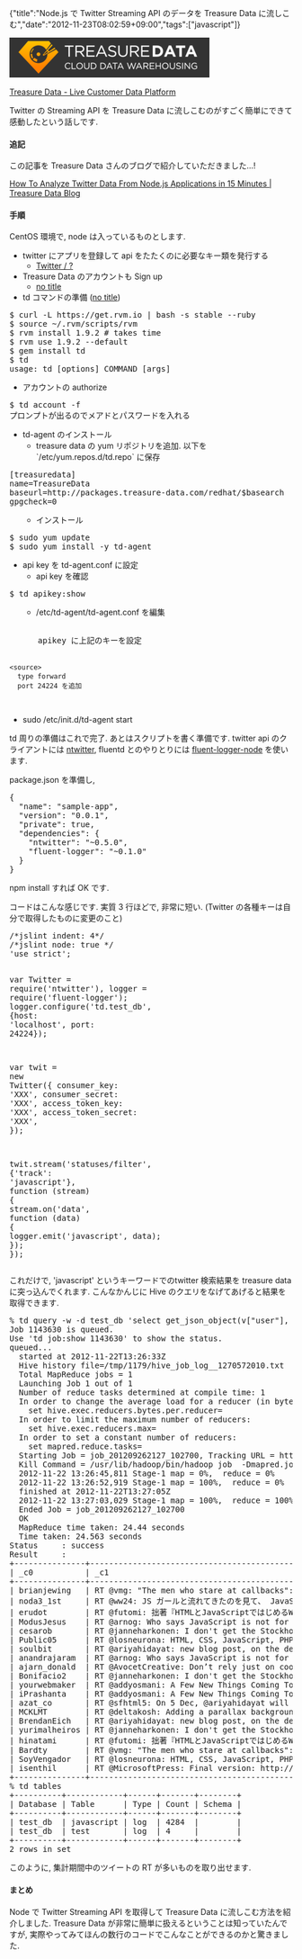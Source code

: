{"title":"Node.js で Twitter Streaming API のデータを Treasure Data に流しこむ","date":"2012-11-23T08:02:59+09:00","tags":["javascript"]}

<!-- DATE: 2012-11-22T23:02:59+00:00 -->
<!-- OLDURL: http://d.hatena.ne.jp/cou929_la/20121122/ -->


<div class="section">
<img src="images/20121122225758.png"/>
<p><a href="http://www.treasure-data.com/" target="_blank">Treasure Data - Live Customer Data Platform</a></p>
<p>Twitter の Streaming API を Treasure Data に流しこむのがすごく簡単にできて感動したという話しです.</p>
<h4> 追記</h4>
<p>この記事を Treasure Data さんのブログで紹介していただきました...!</p>
<p><a href="http://blog.treasure-data.com/post/36676386119/how-to-analyze-twitter-data-from-node-js-applications" target="_blank">How To Analyze Twitter Data From Node.js Applications in 15 Minutes | Treasure Data Blog</a></p>
<h4> 手順</h4>
<p>CentOS 環境で, node は入っているものとします.</p>

<ul>
<li> twitter にアプリを登録して api をたたくのに必要なキー類を発行する

<ul>
<li> <a href="https://dev.twitter.com/apps/new" target="_blank">Twitter / ?</a></li>
</ul>
</li>
<li> Treasure Data のアカウントも Sign up

<ul>
<li> <a href="https://www.treasure-data.com/signup/" target="_blank">no title</a></li>
</ul>
</li>
<li> td コマンドの準備 (<a href="http://help.treasure-data.com/kb/installation/installing-td-command-on-redhat-and-centos" target="_blank">no title</a>)</li>
</ul>
<pre>
$ curl -L https://get.rvm.io | bash -s stable --ruby
$ source ~/.rvm/scripts/rvm
$ rvm install 1.9.2 # takes time
$ rvm use 1.9.2 --default
$ gem install td
$ td
usage: td [options] COMMAND [args]
</pre>


<ul>
<li> アカウントの authorize</li>
</ul>
<pre>
$ td account -f
プロンプトが出るのでメアドとパスワードを入れる
</pre>


<ul>
<li> td-agent のインストール

<ul>
<li> treasure data の yum リポジトリを追加. 以下を `/etc/yum.repos.d/td.repo` に保存</li>
</ul>
</li>
</ul>
<pre>
[treasuredata]
name=TreasureData
baseurl=http://packages.treasure-data.com/redhat/$basearch
gpgcheck=0
</pre>


<ul>

<ul>
<li> インストール</li>
</ul>
</ul>
<pre>
$ sudo yum update
$ sudo yum install -y td-agent
</pre>


<ul>
<li> api key を td-agent.conf に設定

<ul>
<li> api key を確認</li>
</ul>
</li>
</ul>
<pre>
$ td apikey:show
</pre>


<ul>

<ul>
<li> /etc/td-agent/td-agent.conf を編集</li>
</ul>
</ul>
<pre>
    <match td.*.*>
      apikey に上記のキーを設定

    <source>
      type forward
      port 24224 を追加
</pre>


<ul>
<li> sudo /etc/init.d/td-agent start</li>
</ul>
<p>td 周りの準備はこれで完了. あとはスクリプトを書く準備です. twitter api のクライアントには <a href="https://github.com/AvianFlu/ntwitter" target="_blank">ntwitter</a>, fluentd とのやりとりには <a href="https://github.com/yssk22/fluent-logger-node" target="_blank">fluent-logger-node</a> を使います.</p>
<p>package.json を準備し,</p>
<pre>
{
  "name": "sample-app",
  "version": "0.0.1",
  "private": true,
  "dependencies": {
    "ntwitter": "~0.5.0",
    "fluent-logger": "~0.1.0"
  }
}
</pre>

<p>npm install すれば OK です.</p>
<p>コードはこんな感じです. 実質 3 行ほどで, 非常に短い. (Twitter の各種キーは自分で取得したものに変更のこと)</p>
<pre class="syntax-highlight">
<span class="synComment">/*jslint indent: 4*/</span>
<span class="synComment">/*jslint node: true */</span>
<span class="synConstant">'use strict'</span>;

<span class="synIdentifier">var</span> Twitter = require(<span class="synConstant">'ntwitter'</span>),
    logger = require(<span class="synConstant">'fluent-logger'</span>);
logger.configure(<span class="synConstant">'td.test_db'</span>, <span class="synIdentifier">{</span>host: <span class="synConstant">'localhost'</span>, port: 24224<span class="synIdentifier">}</span>);

<span class="synIdentifier">var</span> twit = <span class="synStatement">new</span> Twitter(<span class="synIdentifier">{</span>
    consumer_key: <span class="synConstant">'XXX'</span>,
    consumer_secret: <span class="synConstant">'XXX'</span>,
    access_token_key: <span class="synConstant">'XXX'</span>,
    access_token_secret: <span class="synConstant">'XXX'</span>,
<span class="synIdentifier">}</span>);

twit.stream(<span class="synConstant">'statuses/filter'</span>, <span class="synIdentifier">{</span><span class="synConstant">'track'</span>: <span class="synConstant">'javascript'</span><span class="synIdentifier">}</span>, <span class="synIdentifier">function</span> (stream) <span class="synIdentifier">{</span>
    stream.on(<span class="synConstant">'data'</span>, <span class="synIdentifier">function</span> (data) <span class="synIdentifier">{</span>
        logger.emit(<span class="synConstant">'javascript'</span>, data);
    <span class="synIdentifier">}</span>);
<span class="synIdentifier">}</span>);
</pre>

<p>これだけで, 'javascript' というキーワードでのtwitter 検索結果を treasure data に突っ込んでくれます. こんなかんじに Hive のクエリをなげてあげると結果を取得できます.</p>
<pre>
% td query -w -d test_db 'select get_json_object(v["user"], "$.screen_name"), v["text"], v["retweet_count"] as retweet_count from javascript order by retweet_count desc limit 20'
Job 1143630 is queued.
Use 'td job:show 1143630' to show the status.
queued...
  started at 2012-11-22T13:26:33Z
  Hive history file=/tmp/1179/hive_job_log__1270572010.txt
  Total MapReduce jobs = 1
  Launching Job 1 out of 1
  Number of reduce tasks determined at compile time: 1
  In order to change the average load for a reducer (in bytes):
    set hive.exec.reducers.bytes.per.reducer=<number>
  In order to limit the maximum number of reducers:
    set hive.exec.reducers.max=<number>
  In order to set a constant number of reducers:
    set mapred.reduce.tasks=<number>
  Starting Job = job_201209262127_102700, Tracking URL = http://ip-10-8-189-47.ec2.internal:50030/jobdetails.jsp?jobid=job_201209262127_102700
  Kill Command = /usr/lib/hadoop/bin/hadoop job  -Dmapred.job.tracker=10.8.189.47:8021 -kill job_201209262127_102700
  2012-11-22 13:26:45,811 Stage-1 map = 0%,  reduce = 0%
  2012-11-22 13:26:52,919 Stage-1 map = 100%,  reduce = 0%
  finished at 2012-11-22T13:27:05Z
  2012-11-22 13:27:03,029 Stage-1 map = 100%,  reduce = 100%
  Ended Job = job_201209262127_102700
  OK
  MapReduce time taken: 24.44 seconds
  Time taken: 24.563 seconds
Status     : success
Result     :
+---------------+----------------------------------------------------------------------------------------------------------------------------------------------+---------------+
| _c0           | _c1                                                                                                                                          | retweet_count |
+---------------+----------------------------------------------------------------------------------------------------------------------------------------------+---------------+
| brianjewing   | RT @vmg: "The men who stare at callbacks": 4 engineers,  free to choose any language to solve problems with, end up picking Javascript.  ... | 9             |
| noda3_1st     | RT @ww24: JS ガールと流れてきたのを見て、 JavaScript ガールかと思った…　女子小学生とかどうでもいいから！ JavaScript ガールはよ！！          || 9             |
| erudot        | RT @futomi: 拙著『HTMLとJavaScriptではじめるWindowsストアアプリ開発入門』 が発売されました。ご興味がある方はぜひ。 http://t.co/RnVh66ja      | 9             |
| ModusJesus    | RT @arnog: Who says JavaScript is not for large scale, sophisticated apps: http://t.co/U8QXp66Q                                              | 9             |
| cesarob       | RT @janneharkonen: I don't get the Stockholm syndrome around javascript. Yes, you can build amazing things with it. No, that doesn't mak ... | 9             |
| Public05      | RT @losneurona: HTML, CSS, JavaScript, PHP, MySQL? Buscamos alumnos en práctica para desarrollo web; Proyección. Envía DM Envia DM @Busc ... | 9             |
| soulbit       | RT @ariyahidayat: new blog post, on the detection of "Polluting and Unused JavaScript Variables" http://t.co/EqCGcA72                        | 9             |
| anandrajaram  | RT @arnog: Who says JavaScript is not for large scale, sophisticated apps: http://t.co/U8QXp66Q                                              | 9             |
| ajarn_donald  | RT @AvocetCreative: Don’t rely just on cool JavaScript to navigate or view content, if a user can not see it, they can not use your webs ... | 8             |
| Bonifacio2    | RT @janneharkonen: I don't get the Stockholm syndrome around javascript. Yes, you can build amazing things with it. No, that doesn't mak ... | 8             |
| yourwebmaker  | RT @addyosmani: A Few New Things Coming To JavaScript &#9825; http://t.co/jgh5WCdW #esnext                                                         | 8             |
| iPrashanta    | RT @addyosmani: A Few New Things Coming To JavaScript &#9825; http://t.co/jgh5WCdW #esnext                                                         | 8             |
| azat_co       | RT @sfhtml5: On 5 Dec, @ariyahidayat will walk through JavaScript code analysis at the wonderful @StackMob HQ. Sign up now! http://t.co/ ... | 8             |
| MCKLMT        | RT @deltakosh: Adding a parallax background to your #windows8 #javascript app!\nhttp://t.co/7lPWUP6b                                         | 8             |
| BrendanEich   | RT @ariyahidayat: new blog post, on the detection of "Polluting and Unused JavaScript Variables" http://t.co/EqCGcA72                        | 8             |
| yurimalheiros | RT @janneharkonen: I don't get the Stockholm syndrome around javascript. Yes, you can build amazing things with it. No, that doesn't mak ... | 8             |
| hinatami      | RT @futomi: 拙著『HTMLとJavaScriptではじめるWindowsストアアプリ開発入門』 が発売されました。ご興味がある方はぜひ。 http://t.co/RnVh66ja      | 8             |
| Bardty        | RT @vmg: "The men who stare at callbacks": 4 engineers,  free to choose any language to solve problems with, end up picking Javascript.  ... | 8             |
| SoyVengador   | RT @losneurona: HTML, CSS, JavaScript, PHP, MySQL? Buscamos alumnos en práctica para desarrollo web; Proyección. Envía DM Envia DM @Busc ... | 8             |
| isenthil      | RT @MicrosoftPress: Final version: http://t.co/NkWzHD8Z RT @spoofyroot: Free Ebook on coding Win8 Apps from Microsoft Press http://t.co/ ... | 8             |
+---------------+----------------------------------------------------------------------------------------------------------------------------------------------+---------------+
% td tables
+----------+------------+------+-------+--------+
| Database | Table      | Type | Count | Schema |
+----------+------------+------+-------+--------+
| test_db  | javascript | log  | 4284  |        |
| test_db  | test       | log  | 4     |        |
+----------+------------+------+-------+--------+
2 rows in set
</pre>

<p>このように, 集計期間中のツイートの RT が多いものを取り出せます.</p>
<h4> まとめ</h4>
<p>Node で Twitter Streaming API を取得して Treasure Data に流しこむ方法を紹介しました. Treasure Data が非常に簡単に扱えるということは知っていたんですが, 実際やってみてほんの数行のコードでこんなことができるのかと驚きました.</p>
</div>






